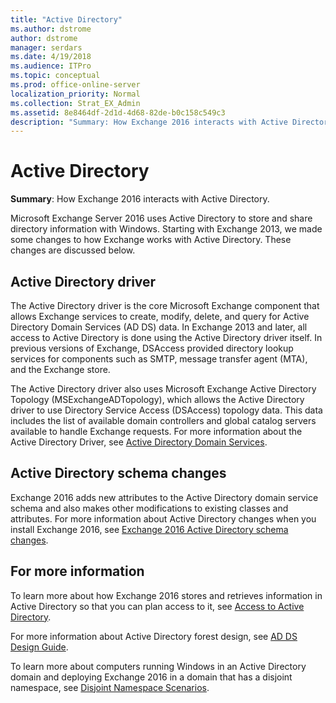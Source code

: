 ```yaml
---
title: "Active Directory"
ms.author: dstrome
author: dstrome
manager: serdars
ms.date: 4/19/2018
ms.audience: ITPro
ms.topic: conceptual
ms.prod: office-online-server
localization_priority: Normal
ms.collection: Strat_EX_Admin
ms.assetid: 8e8464df-2d1d-4d68-82de-b0c158c549c3
description: "Summary: How Exchange 2016 interacts with Active Directory."
---
```


# Active Directory

 **Summary**: How Exchange 2016 interacts with Active Directory.
  
Microsoft Exchange Server 2016 uses Active Directory to store and share directory information with Windows. Starting with Exchange 2013, we made some changes to how Exchange works with Active Directory. These changes are discussed below.
  
## Active Directory driver

The Active Directory driver is the core Microsoft Exchange component that allows Exchange services to create, modify, delete, and query for Active Directory Domain Services (AD DS) data. In Exchange 2013 and later, all access to Active Directory is done using the Active Directory driver itself. In previous versions of Exchange, DSAccess provided directory lookup services for components such as SMTP, message transfer agent (MTA), and the Exchange store.
  
The Active Directory driver also uses Microsoft Exchange Active Directory Topology (MSExchangeADTopology), which allows the Active Directory driver to use Directory Service Access (DSAccess) topology data. This data includes the list of available domain controllers and global catalog servers available to handle Exchange requests. For more information about the Active Directory Driver, see [Active Directory Domain Services](https://go.microsoft.com/fwlink/p/?linkid=110942).
  
## Active Directory schema changes

Exchange 2016 adds new attributes to the Active Directory domain service schema and also makes other modifications to existing classes and attributes. For more information about Active Directory changes when you install Exchange 2016, see [Exchange 2016 Active Directory schema changes](ad-schema-changes.md).
  
## For more information

To learn more about how Exchange 2016 stores and retrieves information in Active Directory so that you can plan access to it, see [Access to Active Directory](ad-access.md).
  
For more information about Active Directory forest design, see [AD DS Design Guide](https://go.microsoft.com/fwlink/p/?LinkId=264957).
  
To learn more about computers running Windows in an Active Directory domain and deploying Exchange 2016 in a domain that has a disjoint namespace, see [Disjoint Namespace Scenarios](http://technet.microsoft.com/library/90101d49-6f45-44be-8a93-eeb2c8283e3b.aspx).
  

